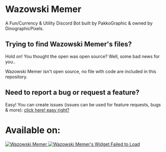 # Wazowski Memer
A Fun/Currency &amp; Utility Discord Bot built by PakkoGraphic & owned by DinographicPixels.

## Trying to find Wazowski Memer's files?
Hold on! You thought the open was open source? Well, some bad news for you..

Wazowski Memer isn't open source, no file with code are included in this repository.

## Need to report a bug or request a feature?
Easy! You can create issues (issues can be used for feature requests, bugs & more): [click here! easy right?](https://github.com/DinographicPixels/WazowskiMemer/issues)


# Available on:

<a href="https://top.gg/bot/757307068943302776">
    <img src="https://top.gg/api/widget/757307068943302776.svg" alt="Wazowski Memer" />
</a>

<a href="https://botsfordiscord.com/bots/757307068943302776" >
            <img src="https://botsfordiscord.com/api/bot/757307068943302776/widget?theme=black" title="Visit Wazowski Memer listed on Bots for Discord!" alt="Wazowski Memer's Widget Failed to Load" /></a>
